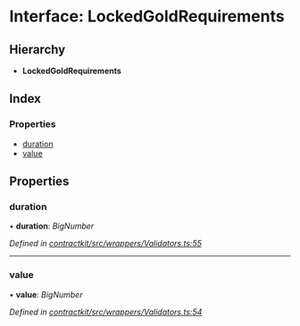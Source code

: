 # Interface: LockedGoldRequirements

## Hierarchy

* **LockedGoldRequirements**

## Index

### Properties

* [duration](_contractkit_src_wrappers_validators_.lockedgoldrequirements.md#duration)
* [value](_contractkit_src_wrappers_validators_.lockedgoldrequirements.md#value)

## Properties

###  duration

• **duration**: *BigNumber*

*Defined in [contractkit/src/wrappers/Validators.ts:55](https://github.com/celo-org/celo-monorepo/blob/master/packages/contractkit/src/wrappers/Validators.ts#L55)*

___

###  value

• **value**: *BigNumber*

*Defined in [contractkit/src/wrappers/Validators.ts:54](https://github.com/celo-org/celo-monorepo/blob/master/packages/contractkit/src/wrappers/Validators.ts#L54)*
